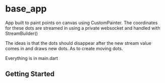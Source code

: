 # base_app

App built to paint points on canvas using CustomPainter. 
The coordinates for these dots are streamed in using a private websocket and handled with StreamBuilder()

The ideas is that the dots should disappear after the new stream value comes in and draws new dots. As to create moving dots.

Everything is in main.dart




## Getting Started


